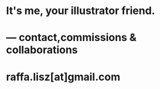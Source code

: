# It's me, your illustrator friend.
# — contact,commissions & collaborations
# raffa.lisz[at]gmail.com
